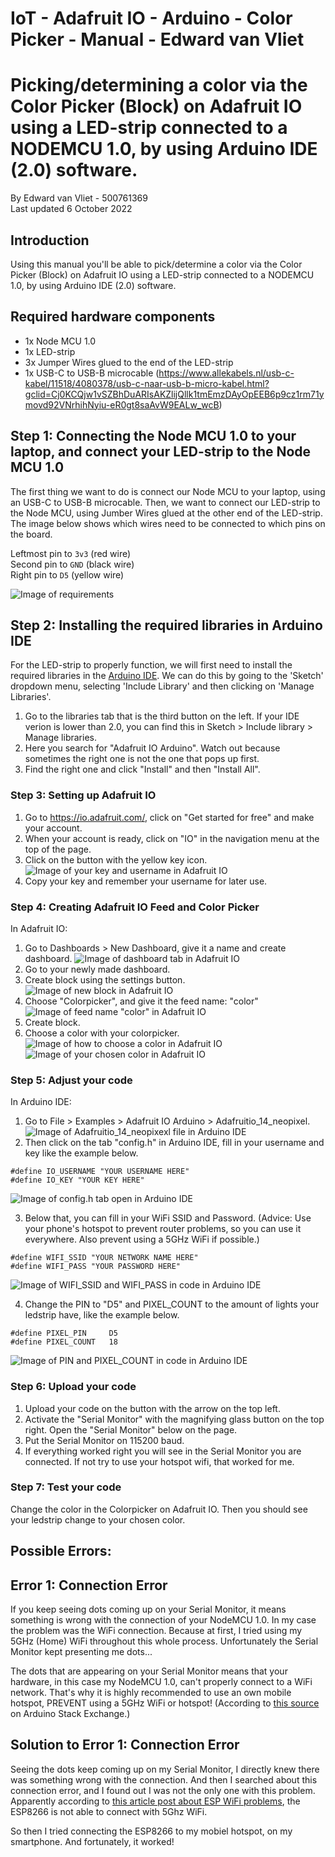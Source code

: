 # IoT - Adafruit IO - Arduino - Color Picker - Manual - Edward van Vliet

# Picking/determining a color via the Color Picker (Block) on Adafruit IO using a LED-strip connected to a NODEMCU 1.0, by using Arduino IDE (2.0) software.

By Edward van Vliet - 500761369<br>
Last updated 6 October 2022

## Introduction
Using this manual you'll be able to pick/determine a color via the Color Picker (Block) on Adafruit IO using a LED-strip connected to a NODEMCU 1.0, by using Arduino IDE (2.0) software.

## Required hardware components
  - 1x Node MCU 1.0
  - 1x LED-strip
  - 3x Jumper Wires glued to the end of the LED-strip
  - 1x USB-C to USB-B microcable (https://www.allekabels.nl/usb-c-kabel/11518/4080378/usb-c-naar-usb-b-micro-kabel.html?gclid=Cj0KCQjw1vSZBhDuARIsAKZlijQllk1tmEmzDAyOpEEB6p9cz1rm71ymovd92VNrhihNyiu-eR0gt8saAvW9EALw_wcB)
  
  
## Step 1: Connecting the Node MCU 1.0 to your laptop, and connect your LED-strip to the Node MCU 1.0
The first thing we want to do is connect our Node MCU to your laptop, using an USB-C to USB-B microcable. Then, we want to connect our LED-strip to the Node MCU, using Jumber Wires glued at the other end of the LED-strip. The image below shows which wires need to be connected to which pins on the board.

Leftmost pin to `3v3` (red wire)<br>
Second pin to `GND` (black wire)<br>
Right pin to `D5` (yellow wire)<br>

![Image of requirements](https://github.com/edwardvanvliet/IoT_AdafruitIOArduino_ColorPicker_Manual_Edward_van_Vliet/blob/main/images/00_Required_Hardware_Components_20221010_125042_HDR.jpg)

## Step 2: Installing the required libraries in Arduino IDE
For the LED-strip to properly function, we will first need to install the required libraries in the [Arduino IDE](https://www.arduino.cc/en/main/software). We can do this by going to the 'Sketch' dropdown menu, selecting 'Include Library' and then clicking on 'Manage Libraries'.<br>

1. Go to the libraries tab that is the third button on the left. If your IDE verion is lower than 2.0, you can find this in Sketch > Include library > Manage libraries.
2. Here you search for "Adafruit IO Arduino". Watch out because sometimes the right one is not the one that pops up first.
3. Find the right one and click "Install" and then "Install All".

### Step 3: Setting up Adafruit IO

1. Go to https://io.adafruit.com/, click on "Get started for free" and make your account.
2. When your account is ready, click on "IO" in the navigation menu at the top of the page.
3. Click on the button with the yellow key icon.
![Image of your key and username in Adafruit IO](https://github.com/edwardvanvliet/IoT_AdafruitIOArduino_ColorPicker_Manual_Edward_van_Vliet/blob/main/images/01_ADAFRUIT_IO_KEY_USERNAME.png)
4. Copy your key and remember your username for later use.

### Step 4: Creating Adafruit IO Feed and Color Picker

In Adafruit IO:
1. Go to Dashboards > New Dashboard, give it a name and create dashboard.
![Image of dashboard tab in Adafruit IO](https://github.com/edwardvanvliet/IoT_AdafruitIOArduino_ColorPicker_Manual_Edward_van_Vliet/blob/main/images/02_Tab_DASHBOARDS.png)
2. Go to your newly made dashboard.
3. Create block using the settings button.
![Image of new block in Adafruit IO](https://github.com/edwardvanvliet/IoT_AdafruitIOArduino_ColorPicker_Manual_Edward_van_Vliet/blob/main/images/03_Create_a_new_block_Color_Picker.png)
4. Choose "Colorpicker", and give it the feed name: "color"
![Image of feed name "color" in Adafruit IO](https://github.com/edwardvanvliet/IoT_AdafruitIOArduino_ColorPicker_Manual_Edward_van_Vliet/blob/main/images/04_Create_Feed_name_color.png)
5. Create block.
6. Choose a color with your colorpicker.
![Image of how to choose a color in Adafruit IO](https://github.com/edwardvanvliet/IoT_AdafruitIOArduino_ColorPicker_Manual_Edward_van_Vliet/blob/main/images/05_Choose_your_color_gold.png)<br>
![Image of your chosen color in Adafruit IO](https://github.com/edwardvanvliet/IoT_AdafruitIOArduino_ColorPicker_Manual_Edward_van_Vliet/blob/main/images/06_Color_chosen_gold.png)


### Step 5: Adjust your code

In Arduino IDE:
1. Go to File > Examples > Adafruit IO Arduino > Adafruitio_14_neopixel.
![Image of Adafruitio_14_neopixexl file in Arduino IDE](https://github.com/edwardvanvliet/IoT_AdafruitIOArduino_ColorPicker_Manual_Edward_van_Vliet/blob/main/images/07_Arduino_Examples_Adafruit_IO_Arduino_Adafruitio_14_neopixel.png)
2. Then click on the tab "config.h" in Arduino IDE, fill in your username and key like the example below.

```
#define IO_USERNAME "YOUR USERNAME HERE"
#define IO_KEY "YOUR KEY HERE"
```
![Image of config.h tab open in Arduino IDE](https://github.com/edwardvanvliet/IoT_AdafruitIOArduino_ColorPicker_Manual_Edward_van_Vliet/blob/main/images/08_Arduino_config.h_opens.png)

3. Below that, you can fill in your WiFi SSID and Password.
(Advice: Use your phone's hotspot to prevent router problems, so you can use it everywhere. Also prevent using a 5GHz WiFi if possible.)<br>

```
#define WIFI_SSID "YOUR NETWORK NAME HERE"
#define WIFI_PASS "YOUR PASSWORD HERE"
```
![Image of WIFI_SSID and WIFI_PASS in code in Arduino IDE](https://github.com/edwardvanvliet/IoT_AdafruitIOArduino_ColorPicker_Manual_Edward_van_Vliet/blob/main/images/09_Enter_IO_USERNAME_IO_KEY_WIFI_SSID_and_WIFI_PASS.png)

4. Change the PIN to "D5" and PIXEL_COUNT to the amount of lights your ledstrip have, like the example below.

```
#define PIXEL_PIN     D5
#define PIXEL_COUNT   18
```
![Image of PIN and PIXEL_COUNT in code in Arduino IDE](https://github.com/edwardvanvliet/IoT_AdafruitIOArduino_ColorPicker_Manual_Edward_van_Vliet/blob/main/images/10_Set_PIXEL_PIN_5_to_PIXEL_PIN_D5.png)


### Step 6: Upload your code

1. Upload your code on the button with the arrow on the top left.
2. Activate the "Serial Monitor" with the magnifying glass button on the top right. Open the "Serial Monitor" below on the page.
3. Put the Serial Monitor on 115200 baud.
4. If everything worked right you will see in the Serial Monitor you are connected. If not try to use your hotspot wifi, that worked for me.

### Step 7: Test your code

Change the color in the Colorpicker on Adafruit IO. Then you should see your ledstrip change to your chosen color.<br>



## Possible Errors:


## Error 1: Connection Error
If you keep seeing dots coming up on your Serial Monitor, it means something is wrong with the connection of your NodeMCU 1.0.
In my case the problem was the WiFi connection.
Because at first, I tried using my 5GHz (Home) WiFi throughout this whole process.
Unfortunately the Serial Monitor kept presenting me dots...

The dots that are appearing on your Serial Monitor means that your hardware, in this case my NodeMCU 1.0, can't properly connect to a WiFi network.
That's why it is highly recommended to use an own mobile hotspot, PREVENT using a 5GHz WiFi or hotspot! (According to [this source](https://arduino.stackexchange.com/questions/49370/esp8266-not-connecting-to-wifi) on Arduino Stack Exchange.)

## Solution to Error 1: Connection Error
Seeing the dots keep coming up on my Serial Monitor, I directly knew there was something wrong with the connection.
And then I searched about this connection error, and I found out I was not the only one with this problem.
Apparently according to [this article post about ESP WiFi problems](https://arduino.stackexchange.com/questions/49370/esp8266-not-connecting-to-wifi), the ESP8266 is not able to connect with 5Ghz WiFi.

So then I tried connecting the ESP8266 to my mobiel hotspot, on my smartphone. And fortunately, it worked!

